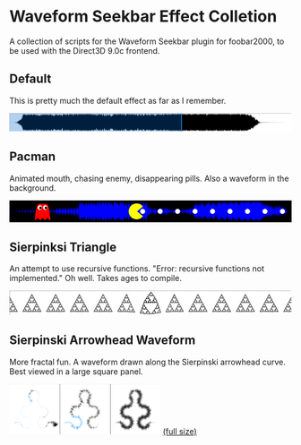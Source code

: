 # Waveform Seekbar Effect Colletion

A collection of scripts for the Waveform Seekbar plugin for foobar2000, to be used with the Direct3D 9.0c frontend.

## Default

This is pretty much the default effect as far as I remember.

![screenshot of default effect](default.png)

## Pacman

Animated mouth, chasing enemy, disappearing pills. Also a waveform in the background.

![screenshot of pacman effect](pacman.png)

## Sierpinksi Triangle

An attempt to use recursive functions. "Error: recursive functions not implemented." Oh well. Takes ages to compile.

![screenshot of Sierpinksi triangle effect](sierpinski-triangle.png)

## Sierpinski Arrowhead Waveform

More fractal fun. A waveform drawn along the Sierpinski arrowhead curve. Best viewed in a large square panel.

![screenshot of Sierpinski arrowhead waveform effect](sierpinski-arrowwave-thumb.png) [(full size)](sierpinski-arrowwave.png)
